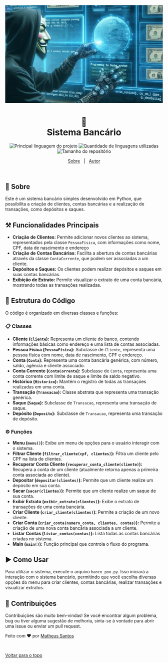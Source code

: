 <img id="top" src="img/capa_1.jpg">

<h1 align='Center'>🏦 <BR>Sistema Bancário </h1>
<p align="center">
  <img alt="Principal linguagem do projeto" src="https://img.shields.io/github/languages/top/Mathbull/Modelando-Sistema-Bancario-POO-Python?color=56BEB8">

  <img alt="Quantidade de linguagens utilizadas" src="https://img.shields.io/github/languages/count/Mathbull/Modelando-Sistema-Bancario-POO-Python?color=56BEB8">

  <img alt="Tamanho do repositório" src="https://img.shields.io/github/repo-size/Mathbull/Modelando-Sistema-Bancario-POO-Python?color=56BEB8">
  
<p align="center">
  <a href="#dart-sobre">Sobre</a> &#xa0; | &#xa0; 
  <a href="https://github.com/Mathbull" target="_blank">Autor</a>
</p>

<br>

## :dart: Sobre ##
Este é um sistema bancário simples desenvolvido em Python, que possibilita a criação de clientes, contas bancárias e a realização de transações, como depósitos e saques.

## ⚒️ Funcionalidades Principais 
- **Criação de Clientes:** Permite adicionar novos clientes ao sistema, representados pela classe `PessoaFisica`, com informações como nome, CPF, data de nascimento e endereço
- **Criação de Contas Bancárias:** Facilita a abertura de contas bancárias através da classe `ContaCorrente`, que podem ser associadas a um cliente.
- **Depósitos e Saques:** Os clientes podem realizar depósitos e saques em suas contas bancárias.
- **Exibição de Extrato:**  Permite visualizar o extrato de uma conta bancária, mostrando todas as transações realizadas.

## 🧱 Estrutura do Código 
O código é organizado em diversas classes e funções:
### 📋 Classes 
- **Cliente (`Cliente`):** Representa um cliente do banco, contendo informações básicas como endereço e uma lista de contas associadas.
- **Pessoa Física (`PessoaFisica`):** Subclasse de `Cliente`, representa uma pessoa física com nome, data de nascimento, CPF e endereço.
- **Conta (`Conta`):** Representa uma conta bancária genérica, com número, saldo, agência e cliente associado.
- **Conta Corrente (`ContaCorrente`):** Subclasse de `Conta`, representa uma conta corrente com limite de saque e limite de saldo negativo.
- **Histórico (`Historico`):** Mantém o registro de todas as transações realizadas em uma conta.
- **Transação (`Transacao`):** Classe abstrata que representa uma transação genérica.
- **Saque (`Saque`):** Subclasse de `Transacao`, representa uma transação de saque.
- **Depósito (`Deposito`):** Subclasse de `Transacao`, representa uma transação de depósito.

### ⚙️ Funções
- **Menu (`menu()`):** Exibe um menu de opções para o usuário interagir com o sistema.
- **Filtrar Cliente (`filtrar_cliente(cpf, clientes)`):** Filtra um cliente pelo CPF na lista de clientes.
- **Recuperar Conta Cliente (`recuperar_conta_cliente(cliente)`):** Recupera a conta de um cliente (atualmente retorna apenas a primeira conta associada ao cliente).
- **Depositar (`depositar(clientes)`):** Permite que um cliente realize um depósito em sua conta.
- **Sacar (`sacar(clientes)`):** Permite que um cliente realize um saque de sua conta.
- **Exibir Extrato (`exibir_extrato(clientes)`):** Exibe o extrato de transações de uma conta bancária.
- **Criar Cliente (`criar_cliente(clientes)`):** Permite a criação de um novo cliente.
- **Criar Conta (`criar_conta(numero_conta, clientes, contas)`):** Permite a criação de uma nova conta bancária associada a um cliente.
- **Listar Contas (`listar_contas(contas)`):** Lista todas as contas bancárias criadas no sistema.
- **Main (`main()`):** Função principal que controla o fluxo do programa.
  
## ▶️ Como Usar
Para utilizar o sistema, execute o arquivo `banco_poo.py`. Isso iniciará a interação com o sistema bancário, permitindo que você escolha diversas opções do menu para criar clientes, contas bancárias, realizar transações e visualizar extratos.

## 💬 Contribuições
Contribuições são muito bem-vindas! 
Se você encontrar algum problema, bug ou tiver alguma sugestão de melhoria, sinta-se à vontade para abrir uma issue ou enviar um pull request.

Feito com :heart: por <a href="https://github.com/Mathbull" target="_blank">Matheus Santos</a>

&#xa0;

<a href="#top">Voltar para o topo</a>
